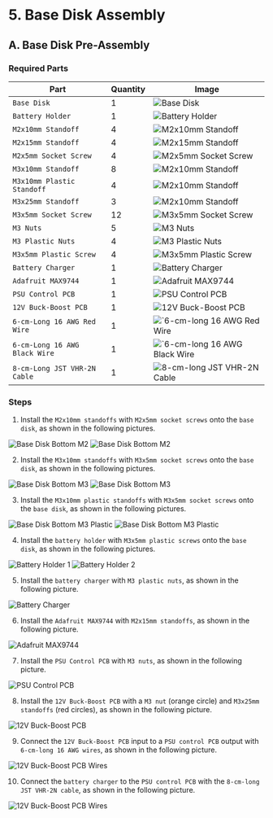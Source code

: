 # 5. Base Disk Assembly

## A. Base Disk Pre-Assembly

### Required Parts

| Part                           | Quantity | Image                                                                             |
| ------------------------------ | -------- | --------------------------------------------------------------------------------- |
| `Base Disk`                    | 1        | ![Base Disk](images/laser/base%20disk.jpg)                                        |
| `Battery Holder`               | 1        | ![Battery Holder](images/3d%20printed%20parts/battery%20holder.jpg)               |
| `M2x10mm Standoff`             | 4        | ![M2x10mm Standoff](images/hardware/M2x10mm%20standoff.jpg)                       |
| `M2x15mm Standoff`             | 4        | ![M2x15mm Standoff](images/hardware/M2x15mm%20standoff.jpg)                       |
| `M2x5mm Socket Screw`          | 4        | ![M2x5mm Socket Screw](images/hardware/M2x5mm%20socket.jpg)                       |
| `M3x10mm Standoff`             | 8        | ![M2x10mm Standoff](images/hardware/M3x10mm%20standoff.jpg)                       |
| `M3x10mm Plastic Standoff`     | 4        | ![M2x10mm Standoff](images/hardware/M3x10mm%20plastic%20standoff.jpg)             |
| `M3x25mm Standoff`             | 3        | ![M2x10mm Standoff](images/hardware/M3x25mm%20standoff.jpg)                       |
| `M3x5mm Socket Screw`          | 12       | ![M3x5mm Socket Screw](images/hardware/M3x5mm%20socket.jpg)                       |
| `M3 Nuts`                      | 5        | ![M3 Nuts](images/hardware/M3%20nut.jpg)                                          |
| `M3 Plastic Nuts`              | 4        | ![M3 Plastic Nuts](images/hardware/M3%20plastic%20nut.jpg)                        |
| `M3x5mm Plastic Screw`         | 4        | ![M3x5mm Plastic Screw](images/hardware/M3x5mm%20plastic.jpg)                     |
| `Battery Charger`              | 1        | ![Battery Charger](images/electronics/RRC-PMM240%20vertical.jpg)                  |
| `Adafruit MAX9744`             | 1        | ![Adafruit MAX9744](images/assemblies/04G%20heat%20shrink%20tube.jpg)             |
| `PSU Control PCB`              | 1        | ![PSU Control PCB](images/assemblies/03B%20all.jpg)                               |
| `12V Buck-Boost PCB`           | 1        | ![12V Buck-Boost PCB](images/assemblies/03C%20all.jpg)                            |
| `6-cm-Long 16 AWG Red Wire`    | 1        | ![`6-cm-long 16 AWG Red Wire](images/electronics/16%20AWG%20red%20wire.jpg)       |
| `6-cm-Long 16 AWG Black Wire`  | 1        | ![`6-cm-long 16 AWG Black Wire](images/electronics/16%20AWG%20black%20wire.jpg)   |
| `8-cm-Long JST VHR-2N Cable`   | 1        | ![`8-cm-long JST VHR-2N Cable`](images/electronics/battery%20charger%20cable.jpg) |

### Steps

1. Install the `M2x10mm standoffs` with `M2x5mm socket screws` onto the `base disk`, as shown in the following pictures.

![Base Disk Bottom M2](images/assemblies/05A%20base%20disk%20bottom%20M2.jpg)
![Base Disk Bottom M2](images/assemblies/05A%20base%20disk%20top%20M2.jpg)

2. Install the `M3x10mm standoffs` with `M3x5mm socket screws` onto the `base disk`, as shown in the following pictures.

![Base Disk Bottom M3](images/assemblies/05A%20base%20disk%20bottom%20M3.jpg)
![Base Disk Bottom M3](images/assemblies/05A%20base%20disk%20top%20M3.jpg)

3. Install the `M3x10mm plastic standoffs` with `M3x5mm socket screws` onto the `base disk`, as shown in the following
   pictures.

![Base Disk Bottom M3 Plastic](images/assemblies/05A%20base%20disk%20bottom%20M3%20plastic.jpg)
![Base Disk Bottom M3 Plastic](images/assemblies/05A%20base%20disk%20top%20M3%20plastic.jpg)

4. Install the `battery holder` with `M3x5mm plastic screws` onto the `base disk`, as shown in the following pictures.

![Battery Holder 1](images/assemblies/05A%20battery%20holder%201.jpg)
![Battery Holder 2](images/assemblies/05A%20battery%20holder%202.jpg)

5. Install the `battery charger` with `M3 plastic nuts`, as shown in the following picture.

![Battery Charger](images/assemblies/05A%20battery%20charger.jpg)

6. Install the `Adafruit MAX9744` with `M2x15mm standoffs`, as shown in the following picture.

![Adafruit MAX9744](images/assemblies/05A%20amplifier.jpg)

7. Install the `PSU Control PCB`  with `M3 nuts`, as shown in the following picture.

![PSU Control PCB](images/assemblies/05A%20psu%20control%20pcb.jpg)

8. Install the `12V Buck-Boost PCB`  with a `M3 nut` (orange circle) and `M3x25mm standoffs` (red circles), as shown in
   the following picture.

![12V Buck-Boost PCB](images/assemblies/05A%2012V%20buck-boost%20pcb.jpg)

9. Connect the `12V Buck-Boost PCB` input to a `PSU control PCB` output with `6-cm-long 16 AWG wires`, as shown in the
   following picture.

![12V Buck-Boost PCB Wires](images/assemblies/05A%2012V%20buck-boost%20pcb%20wires.jpg)

10. Connect the `battery charger` to the `PSU control PCB` with the `8-cm-long JST VHR-2N cable`, as shown in the
    following picture.

![12V Buck-Boost PCB Wires](images/assemblies/05A%20battery%20charger%20cable.jpg)
